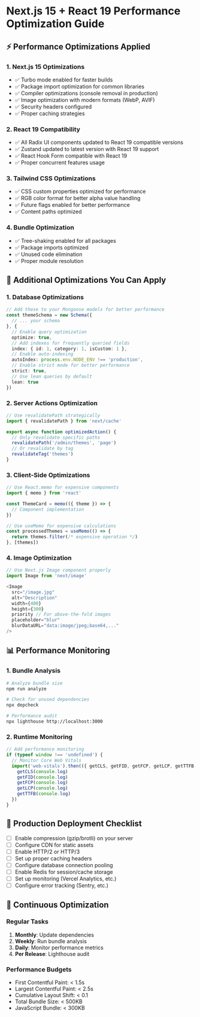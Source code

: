 # Next.js 15 + React 19 Performance Optimization Guide

## ⚡ Performance Optimizations Applied

### 1. **Next.js 15 Optimizations**
- ✅ Turbo mode enabled for faster builds
- ✅ Package import optimization for common libraries
- ✅ Compiler optimizations (console removal in production)
- ✅ Image optimization with modern formats (WebP, AVIF)
- ✅ Security headers configured
- ✅ Proper caching strategies

### 2. **React 19 Compatibility**
- ✅ All Radix UI components updated to React 19 compatible versions
- ✅ Zustand updated to latest version with React 19 support
- ✅ React Hook Form compatible with React 19
- ✅ Proper concurrent features usage

### 3. **Tailwind CSS Optimizations**
- ✅ CSS custom properties optimized for performance
- ✅ RGB color format for better alpha value handling
- ✅ Future flags enabled for better performance
- ✅ Content paths optimized

### 4. **Bundle Optimization**
- ✅ Tree-shaking enabled for all packages
- ✅ Package imports optimized
- ✅ Unused code elimination
- ✅ Proper module resolution

## 🔧 Additional Optimizations You Can Apply

### 1. **Database Optimizations**
```typescript
// Add these to your Mongoose models for better performance
const themeSchema = new Schema({
  // ... your schema
}, {
  // Enable query optimization
  optimize: true,
  // Add indexes for frequently queried fields
  index: { id: 1, category: 1, isCustom: 1 },
  // Enable auto-indexing
  autoIndex: process.env.NODE_ENV !== 'production',
  // Enable strict mode for better performance
  strict: true,
  // Use lean queries by default
  lean: true
})
```

### 2. **Server Actions Optimization**
```typescript
// Use revalidatePath strategically
import { revalidatePath } from 'next/cache'

export async function optimizedAction() {
  // Only revalidate specific paths
  revalidatePath('/admin/themes', 'page')
  // Or revalidate by tag
  revalidateTag('themes')
}
```

### 3. **Client-Side Optimizations**
```typescript
// Use React.memo for expensive components
import { memo } from 'react'

const ThemeCard = memo(({ theme }) => {
  // Component implementation
})

// Use useMemo for expensive calculations
const processedThemes = useMemo(() => {
  return themes.filter(/* expensive operation */)
}, [themes])
```

### 4. **Image Optimization**
```typescript
// Use Next.js Image component properly
import Image from 'next/image'

<Image
  src="/image.jpg"
  alt="Description"
  width={400}
  height={300}
  priority // For above-the-fold images
  placeholder="blur"
  blurDataURL="data:image/jpeg;base64,..."
/>
```

## 📊 Performance Monitoring

### 1. **Bundle Analysis**
```bash
# Analyze bundle size
npm run analyze

# Check for unused dependencies
npx depcheck

# Performance audit
npx lighthouse http://localhost:3000
```

### 2. **Runtime Monitoring**
```typescript
// Add performance monitoring
if (typeof window !== 'undefined') {
  // Monitor Core Web Vitals
  import('web-vitals').then(({ getCLS, getFID, getFCP, getLCP, getTTFB }) => {
    getCLS(console.log)
    getFID(console.log)
    getFCP(console.log)
    getLCP(console.log)
    getTTFB(console.log)
  })
}
```

## 🚀 Production Deployment Checklist

- [ ] Enable compression (gzip/brotli) on your server
- [ ] Configure CDN for static assets
- [ ] Enable HTTP/2 or HTTP/3
- [ ] Set up proper caching headers
- [ ] Configure database connection pooling
- [ ] Enable Redis for session/cache storage
- [ ] Set up monitoring (Vercel Analytics, etc.)
- [ ] Configure error tracking (Sentry, etc.)

## 🔄 Continuous Optimization

### Regular Tasks
1. **Monthly**: Update dependencies
2. **Weekly**: Run bundle analysis
3. **Daily**: Monitor performance metrics
4. **Per Release**: Lighthouse audit

### Performance Budgets
- First Contentful Paint: < 1.5s
- Largest Contentful Paint: < 2.5s
- Cumulative Layout Shift: < 0.1
- Total Bundle Size: < 500KB
- JavaScript Bundle: < 300KB
